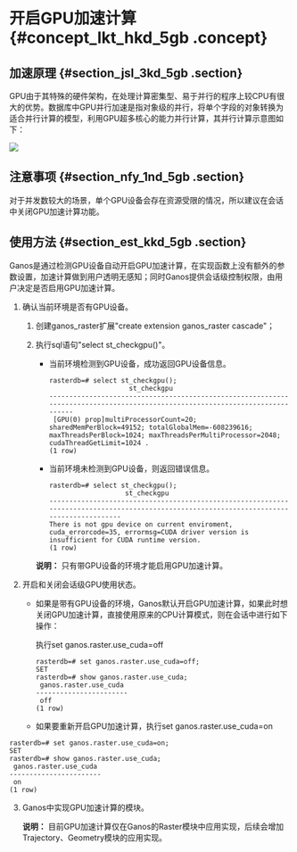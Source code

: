 # 开启GPU加速计算 {#concept_lkt_hkd_5gb .concept}

## 加速原理 {#section_jsl_3kd_5gb .section}

GPU由于其特殊的硬件架构，在处理计算密集型、易于并行的程序上较CPU有很大的优势。数据库中GPU并行加速是指对象级的并行，将单个字段的对象转换为适合并行计算的模型，利用GPU超多核心的能力并行计算，其并行计算示意图如下：

![](http://static-aliyun-doc.oss-cn-hangzhou.aliyuncs.com/assets/img/124754/155013832638836_zh-CN.png)

## 注意事项 {#section_nfy_1nd_5gb .section}

对于并发数较大的场景，单个GPU设备会存在资源受限的情况，所以建议在会话中关闭GPU加速计算功能。

## 使用方法 {#section_est_kkd_5gb .section}

Ganos是通过检测GPU设备自动开启GPU加速计算，在实现函数上没有额外的参数设置，加速计算做到用户透明无感知；同时Ganos提供会话级控制权限，由用户决定是否启用GPU加速计算。

1.  确认当前环境是否有GPU设备。
    1.  创建ganos\_raster扩展"create extension ganos\_raster cascade"；
    2.  执行sql语句"select st\_checkgpu\(\)"。

        -   当前环境检测到GPU设备，成功返回GPU设备信息。

            ```
            rasterdb=# select st_checkgpu();
                                st_checkgpu                                                                                       
            ------------------------------------------------------------------------------------------------------------------------------
             [GPU(0) prop]multiProcessorCount=20; sharedMemPerBlock=49152; totalGlobalMem=-608239616; maxThreadsPerBlock=1024; maxThreadsPerMultiProcessor=2048; cudaThreadGetLimit=1024 .
            (1 row)
            ```

        -   当前环境未检测到GPU设备，则返回错误信息。

            ```
            rasterdb=# select st_checkgpu();
                               st_checkgpu                                                                
            ------------------------------------------------------------------------------------------------------------------------------------------ 
            There is not gpu device on current enviroment, cuda_errorcode=35, errormsg=CUDA driver version is insufficient for CUDA runtime version.
            (1 row)
            ```

        **说明：** 只有带GPU设备的环境才能启用GPU加速计算。

2.  开启和关闭会话级GPU使用状态。
    -   如果是带有GPU设备的环境，Ganos默认开启GPU加速计算，如果此时想关闭GPU加速计算，直接使用原来的CPU计算模式，则在会话中进行如下操作：

        执行set ganos.raster.use\_cuda=off

        ```
        rasterdb=# set ganos.raster.use_cuda=off;
        SET
        rasterdb=# show ganos.raster.use_cuda;
         ganos.raster.use_cuda 
        -----------------------
         off
        (1 row)
        ```

    -   如果要重新开启GPU加速计算，执行set ganos.raster.use\_cuda=on

```
rasterdb=# set ganos.raster.use_cuda=on;
SET
rasterdb=# show ganos.raster.use_cuda;
 ganos.raster.use_cuda 
-----------------------
 on
(1 row)
```

3.  Ganos中实现GPU加速计算的模块。

    **说明：** 目前GPU加速计算仅在Ganos的Raster模块中应用实现，后续会增加Trajectory、Geometry模块的应用实现。


